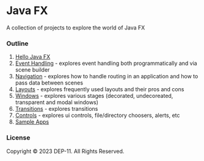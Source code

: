 # Java FX
A collection of projects to explore the world of Java FX

### Outline
1. [Hello Java FX](01-hello-javafx)
2. [Event Handling](02-event-handling) - explores event handling both programmatically and via scene builder
3. [Navigation](04-navigation) - explores how to handle routing in an application and how to pass data between scenes
4. [Layouts](03-layouts) - explores frequently used layouts and their pros and cons
6. [Windows](05-windows) - explores various stages (decorated, undecoreated, transparent and modal windows)
7. [Transitions](06-transitions) - explores transitions
8. [Controls](07-controls) - explores ui controls, file/directory choosers, alerts, etc
9. [Sample Apps](08-sample-apps)

### License
Copyright © 2023 DEP-11. All Rights Reserved.
